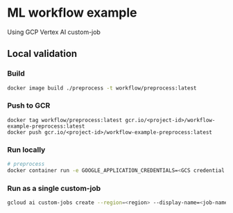 # ML workflow example

Using GCP Vertex AI custom-job

## Local validation

### Build

``` bash
docker image build ./preprocess -t workflow/preprocess:latest
```

### Push to GCR

```
docker tag workflow/preprocess:latest gcr.io/<project-id>/workflow-example-preprocess:latest
docker push gcr.io/<project-id>/workflow-example-preprocess:latest
```

### Run locally

``` bash
# preprocess
docker container run -e GOOGLE_APPLICATION_CREDENTIALS=<GCS credential json> --name preprocess --rm workflow/preprocess:latest --output-dir . --csv-path gs://<source-dir>/penguins.csv
```

### Run as a single custom-job

``` bash
gcloud ai custom-jobs create --region=<region> --display-name=<job-name> --config=<config-yaml>
```
